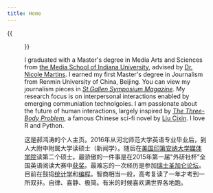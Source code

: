```yaml
---
title: Home
---
```


{{<figure src="/media/hongtao.jpg" title="In Key West, Dec. 2019, courtsey of Michelle Zhan " width="450">}}

I graduated with a Master's degree in Media Arts and Sciences from [the Media School of Indiana University](https://mediaschool.indiana.edu/index.html), advised by [Dr. Nicole Martins](https://mediaschool.indiana.edu/people/profile.html?p=nicomart). I earned my first Master's degree in Journalism from Renmin University of China, Beijing. You can view my journalism pieces in [_St.Gallen Symposium Magazine_](https://www.symposium.org/content?a=75). My research focus is on interpersonal interactions enabled by emerging communiation technolgoies. I am passionate about the future of human interactions, largely inspired by [_The Three-Body Problem_](https://en.wikipedia.org/wiki/The_Three-Body_Problem_(novel)), a famous Chinese sci-fi novel by [Liu Cixin](https://en.wikipedia.org/wiki/Liu_Cixin). I love R and Python. 


这是郝鸿涛的个人主页。2016年从河北师范大学英语专业毕业后，到人大附中附属大学读硕士（新闻学）。随后在[美国印第安纳大学媒体学院](https://mediaschool.indiana.edu/index.html)读第二个硕士。最骄傲的一件事是在2015年第一届"外研社杯”全国英语阅读大赛中[获奖](/cn/2020/01/06/fltrp-reading-contest/)。最难忘的一次经历是参加[瑞士圣加仑论坛](/cn/2020/01/17/2017-st.gallen-memory/)。目前在鼓捣[统计学](/cn/stats/)和[编程](/cn/codes/)。智商相当一般，高考复读了一年才考到一所双非。自律、喜静、极简。有米的时候喜欢满世界各地跑。



